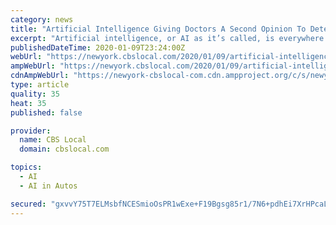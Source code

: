 ```yaml
---
category: news
title: "Artificial Intelligence Giving Doctors A Second Opinion To Detect Breast Cancer"
excerpt: "Artificial intelligence, or AI as it’s called, is everywhere these days, reports CBS2’s Dr. Max Gomez. It’s what’s making driverless cars, smart vacuum cleaners and iPhone assistants possible."
publishedDateTime: 2020-01-09T23:24:00Z
webUrl: "https://newyork.cbslocal.com/2020/01/09/artificial-intelligence-giving-doctors-a-second-opinion-to-detect-breast-cancer/"
ampWebUrl: "https://newyork.cbslocal.com/2020/01/09/artificial-intelligence-giving-doctors-a-second-opinion-to-detect-breast-cancer/amp/"
cdnAmpWebUrl: "https://newyork-cbslocal-com.cdn.ampproject.org/c/s/newyork.cbslocal.com/2020/01/09/artificial-intelligence-giving-doctors-a-second-opinion-to-detect-breast-cancer/amp/"
type: article
quality: 35
heat: 35
published: false

provider:
  name: CBS Local
  domain: cbslocal.com

topics:
  - AI
  - AI in Autos

secured: "gxvvY75T7ELMsbfNCESmioOsPR1wExe+F19Bgsg85r1/7N6+pdhEi7XrHPcaLu0JBSCoLU9r99+LSa3enh/xw3VGZHWoU1BhrPRckNN293BaEln00AUBnM5wHTZuvA8jx/7elrbi3VFjQt/m9s6dSOk0y0Yy126cJD/gc0TvKJN7MC78eQeBYJWbGzBjlliQ2tgVK2e8TSoH3MsLUXTslNApEyI2MPoMwPiY9JB4nhcJIlfgIsiaiHl8t5S0tYK4BYtr77TR5G7A9jX+WhopDUm6TSCRbaAow6DPlOR3C1RyPB2gKKGEfWqQb4qV/q0h;LUAgB025M3hOmBVGzcS/oA=="
---
```


